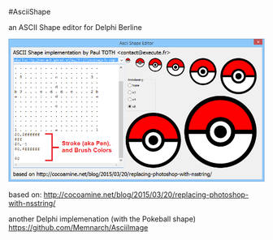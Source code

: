 #AsciiShape

an ASCII Shape editor for Delphi Berline

![screenshot](AsciiShapeEditor.png)

based on:
http://cocoamine.net/blog/2015/03/20/replacing-photoshop-with-nsstring/

another Delphi implemenation (with the Pokeball shape)
https://github.com/Memnarch/AsciiImage
